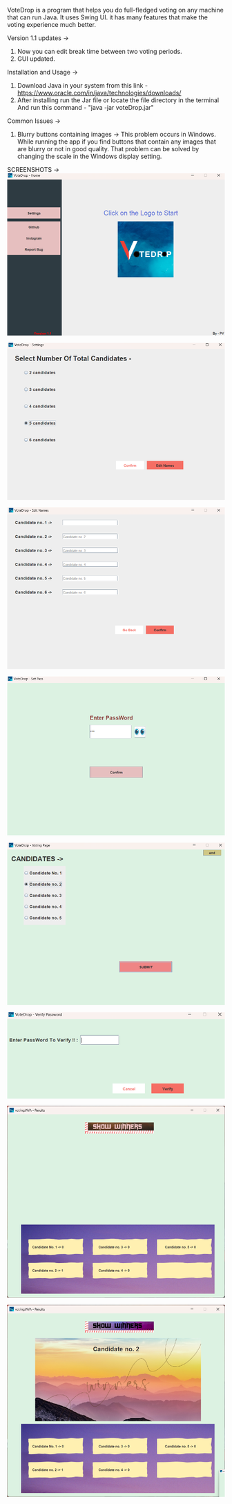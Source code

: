 VoteDrop is a program that helps you do full-fledged voting on any machine that can run Java. It uses Swing UI. it has many features that make the voting experience much better. 

Version 1.1 updates ->
1. Now you can edit break time between two voting periods.
2. GUI updated.


Installation and Usage ->
1. Download Java in your system from this link - https://www.oracle.com/in/java/technologies/downloads/
2. After installing run the Jar file or locate the file directory in the terminal And run this command - "java -jar voteDrop.jar"



Common Issues ->
1. Blurry buttons containing images -> This problem occurs in Windows. While running the app if you find buttons that contain any images that are blurry or not in good quality. That problem can be solved by changing the scale in the Windows display setting.

SCREENSHOTS ->
![alt text](https://github.com/Pulkit-Vohra/VoteDrop-main/blob/main/screenshots/s1.png)


![alt text](https://github.com/Pulkit-Vohra/VoteDrop-main/blob/main/screenshots/s2.png)


![alt text](https://github.com/Pulkit-Vohra/VoteDrop-main/blob/main/screenshots/s3.png)


![alt text](https://github.com/Pulkit-Vohra/VoteDrop-main/blob/main/screenshots/s4.png)


![alt text](https://github.com/Pulkit-Vohra/VoteDrop-main/blob/main/screenshots/s5.png)


![alt text](https://github.com/Pulkit-Vohra/VoteDrop-main/blob/main/screenshots/s6.png)


![alt text](https://github.com/Pulkit-Vohra/VoteDrop-main/blob/main/screenshots/s7.png)


![alt text](https://github.com/Pulkit-Vohra/VoteDrop-main/blob/main/screenshots/s8.png)

